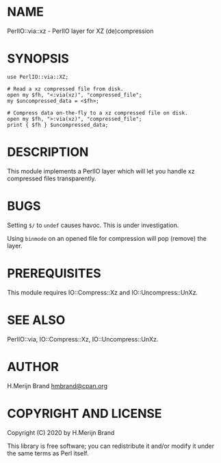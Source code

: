 # NAME

PerlIO::via::xz - PerlIO layer for XZ (de)compression

# SYNOPSIS

    use PerlIO::via::XZ;

    # Read a xz compressed file from disk.
    open my $fh, "<:via(xz)", "compressed_file";
    my $uncompressed_data = <$fh>;

    # Compress data on-the-fly to a xz compressed file on disk.
    open my $fh, ">:via(xz)", "compressed_file";
    print { $fh } $uncompressed_data;

# DESCRIPTION

This module implements a PerlIO layer which will let you handle
xz compressed files transparently.

# BUGS

Setting `$/` to `undef` causes havoc. This is under investigation.

Using `binmode` on an opened file for compression will pop (remove)
the layer.

# PREREQUISITES

This module requires IO::Compress::Xz and IO::Uncompress::UnXz.

# SEE ALSO

PerlIO::via, IO::Compress::Xz, IO::Uncompress::UnXz.

# AUTHOR

H.Merijn Brand <hmbrand@cpan.org>

# COPYRIGHT AND LICENSE

Copyright (C) 2020 by H.Merijn Brand

This library is free software; you can redistribute it and/or modify
it under the same terms as Perl itself.
